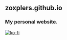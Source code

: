 ## zoxplers.github.io

### My personal website.

[![ko-fi](https://ko-fi.com/img/githubbutton_sm.svg)](https://ko-fi.com/M4M3HQD82)